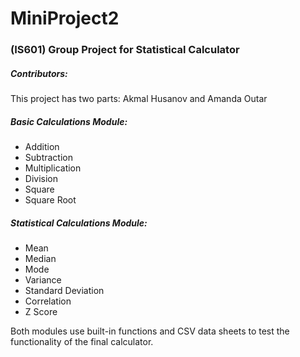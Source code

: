 # MiniProject2
### (IS601) Group Project for Statistical Calculator

##### Contributors: 

This project has two parts: Akmal Husanov and Amanda Outar

##### Basic Calculations Module:

- Addition
- Subtraction
- Multiplication
- Division
- Square
- Square Root

##### Statistical Calculations Module:

- Mean
- Median
- Mode
- Variance
- Standard Deviation
- Correlation
- Z Score


Both modules use built-in functions and CSV data sheets to test the functionality of the final calculator.
